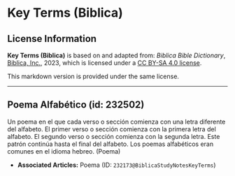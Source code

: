 # Key Terms (Biblica)

## License Information

**Key Terms (Biblica)** is based on and adapted from: _Biblica Bible Dictionary_, [Biblica, Inc.](https://www.biblica.com/), 2023, which is licensed under a [CC BY-SA 4.0 license](https://creativecommons.org/licenses/by-sa/4.0/legalcode.en).

This markdown version is provided under the same license.



--------------------------------

## Poema Alfabético (id: 232502)

Un poema en el que cada verso o sección comienza con una letra diferente del alfabeto. El primer verso o sección comienza con la primera letra del alfabeto. El segundo verso o sección comienza con la segunda letra. Este patrón continúa hasta el final del alfabeto. Los poemas alfabéticos eran comunes en el idioma hebreo. (Poema)

* **Associated Articles:** Poema (ID: `232173@BiblicaStudyNotesKeyTerms`)

